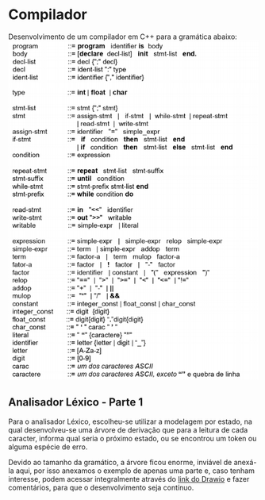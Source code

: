 # Compilador
Desenvolvimento de um compilador em C++ para a gramática abaixo: 
<img alt="Gramática da linguagem" src="github/gramatica.png" />

## Analisador Léxico - Parte 1

Para o analisador Léxico, escolheu-se utilizar a modelagem por estado, na qual desenvolveu-se uma árvore de derivação que para a leitura de cada caracter, informa qual seria o próximo estado, ou se encontrou um token ou alguma espécie de erro.

Devido ao tamanho da gramático, a árvore ficou enorme, inviável de anexá-la aqui, por isso anexamos o exemplo de apenas uma parte e, caso tenham interesse, podem acessar integralmente através do [link do Drawio](https://drive.google.com/file/d/13-J8tpEmDeckLj1NGf_um_Rm7pPuR3NM/view?usp=sharing) e fazer comentários, para que o desenvolvimento seja contínuo.
